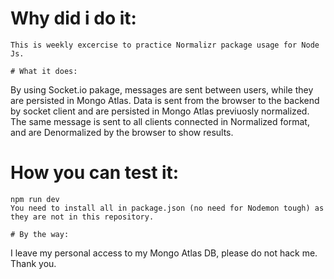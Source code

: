 # Why did i do it:
```
This is weekly excercise to practice Normalizr package usage for Node Js.

# What it does:
```
By using Socket.io pakage, messages are sent between users, while they are persisted in Mongo Atlas. Data is sent from the browser to the backend by socket client and are persisted in Mongo Atlas previuosly normalized. The same message is sent to all clients connected in Normalized format, and are Denormalized by the browser to show results.

# How you can test it:
```
npm run dev
You need to install all in package.json (no need for Nodemon tough) as they are not in this repository.

# By the way:
```
I leave my personal access to my Mongo Atlas DB, please do not hack me. Thank you.